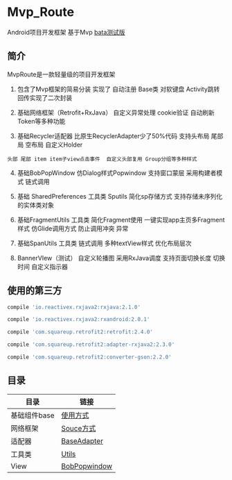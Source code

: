 # Mvp_Route

Android项目开发框架 基于Mvp
[bata测试版](https://github.com/TLocation/Mvp_Route_Demo/tree/dev)

## 简介
   MvpRoute是一款轻量级的项目开发框架

1.   包含了Mvp框架的简易分装  实现了  自动注册  Base类  对软键盘  Activity跳转回传实现了二次封装

2.   基础网络框架（Retrofit+RxJava） 自定义异常处理   cookie验证  自动刷新Token等多种功能

3.   基础Recycler适配器  比原生RecyclerAdapter少了50%代码  支持头布局  尾部局  空布局  自定义Holder

    头部 尾部 item item子view点击事件  自定义头部复用 Group分组等多种样式

4.   基础BobPopWindow  仿Dialog样式Popwindow 支持窗口蒙层  采用构建者模式 链式调用

5.   基础 SharedPreferences 工具类  Sputils 简化sp存储方式 支持存储未序列化的实体类对象 

6.   基础FragmentUtils 工具类  简化Fragment使用  一键实现app主页多Fragment样式  仿Glide调用方式 防止调用冲突 异常

7.   基础SpanUtils 工具类  链式调用  多种textView样式 优化布局层次 

8.   BannerVIew（测试） 自定义轮播图  采用RxJava调度 支持页面切换长度 切换时间  自定义指示器



## 使用的第三方




```groovy
compile 'io.reactivex.rxjava2:rxjava:2.1.0'

compile 'io.reactivex.rxjava2:rxandroid:2.0.1'

compile 'com.squareup.retrofit2:retrofit:2.4.0'

compile 'com.squareup.retrofit2:adapter-rxjava2:2.3.0'

compile 'com.squareup.retrofit2:converter-gson:2.2.0'
```

## 目录
 目录| 链接
---|---
基础组件base|[使用方式](https://github.com/TLocation/Mvp_Route_Demo/blob/master/README/README.md)
网络框架  |[Souce方式](https://github.com/TLocation/Mvp_Route_Demo/blob/master/README/net.md)
适配器|[BaseAdapter](https://github.com/TLocation/Mvp_Route_Demo/blob/master/README/baseAdapter.md)
工具类|[Utils](https://github.com/TLocation/Mvp_Route_Demo/blob/master/README/utils.md)
View |[BobPopwindow](https://github.com/TLocation/Mvp_Route_Demo/blob/master/README/BopPopwindow.md)



  
